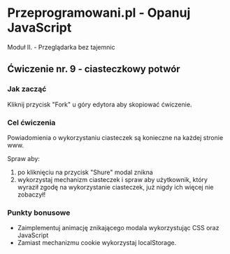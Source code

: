 # Przeprogramowani.pl - Opanuj JavaScript

Moduł II. - Przeglądarka bez tajemnic

## Ćwiczenie nr. 9 - ciasteczkowy potwór

### Jak zacząć

Kliknij przycisk "Fork" u góry edytora aby skopiować ćwiczenie.

### Cel ćwiczenia

Powiadomienia o wykorzystaniu ciasteczek są konieczne na każdej stronie www.

Spraw aby:
1. po kliknięciu na przycisk "Shure" modal znikna
2. wykorzystaj mechanizm ciasteczek i spraw aby użytkownik, który wyraził zgodę na wykorzystanie ciasteczek, już nigdy ich więcej nie zobaczył! 

### Punkty bonusowe

- Zaimplementuj animację znikającego modala wykorzystując CSS oraz JavaScript
- Zamiast mechanizmu cookie wykorzystaj localStorage.